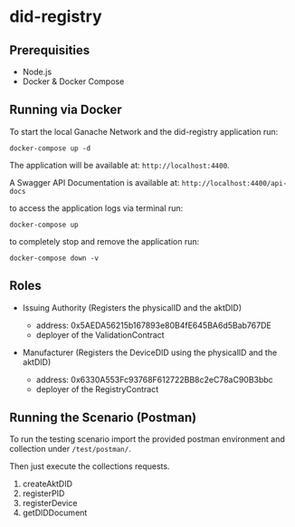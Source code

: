 # did-registry

## Prerequisities

* Node.js
* Docker & Docker Compose


## Running via Docker

To start the local Ganache Network and the did-registry application run:

```
docker-compose up -d
```

The application will be available at: ```http://localhost:4400```.

A Swagger API Documentation is available at: ```http://localhost:4400/api-docs```

to access the application logs via terminal run: 

```
docker-compose up
```

to completely stop and remove the application run: 

```
docker-compose down -v
```

## Roles

* Issuing Authority (Registers the physicalID and the aktDID)
    * address: 0x5AEDA56215b167893e80B4fE645BA6d5Bab767DE
    * deployer of the ValidationContract

* Manufacturer (Registers the DeviceDID using the physicalID and the aktDID)
    * address: 0x6330A553Fc93768F612722BB8c2eC78aC90B3bbc
    * deployer of the RegistryContract


## Running the Scenario (Postman)

To run the testing scenario import the provided postman environment and collection under ```/test/postman/```.

Then just execute the collections requests. 

1. createAktDID
2. registerPID
3. registerDevice
4. getDIDDocument




